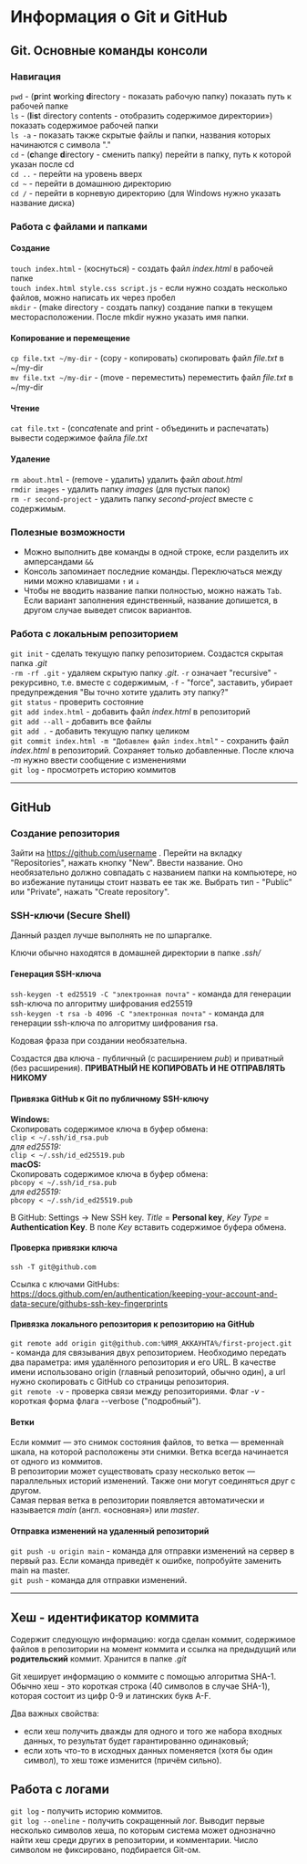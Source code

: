 # Информация о Git и GitHub

## Git. Основные команды консоли

### Навигация

`pwd` - (**p**rint **w**orking **d**irectory - показать рабочую папку) показать путь к рабочей папке <br>
`ls` - (**l**i**s**t directory contents - отобразить содержимое директории») показать содержимое рабочей папки <br>
`ls -a` - показать также скрытые файлы и папки, названия которых начинаются с символа "." <br>
`cd` - (**c**hange **d**irectory - сменить папку) перейти в папку, путь к которой указан после cd <br>
`cd ..` - перейти на уровень вверх <br>
`cd ~` - перейти в домашнюю директорию <br>
`cd /` - перейти в корневую директорию (для Windows нужно указать название диска) <br>

### Работа с файлами и папками

#### Создание

`touch index.html` - (коснуться) - создать файл *index.html* в рабочей папке <br>
`touch index.html style.css script.js` - если нужно создать несколько файлов, можно написать их через пробел <br>
`mkdir` - (make directory - создать папку) создание папки в текущем месторасположении. После mkdir нужно указать имя папки. <br>

#### Копирование и перемещение

`cp file.txt ~/my-dir` - (copy - копировать) скопировать файл *file.txt* в ~/my-dir <br>
`mv file.txt ~/my-dir` - (move - переместить) переместить файл *file.txt* в ~/my-dir <br>

#### Чтение

`cat file.txt` - (con*cat*enate and print - объединить и распечатать) вывести содержимое файла *file.txt* <br>

#### Удаление

`rm about.html` - (remove - удалить) удалить файл *about.html* <br>
`rmdir images` - удалить папку *images* (для пустых папок) <br>
`rm -r second-project` - удалить папку *second-project* вместе с содержимым. <br>

### Полезные возможности

- Можно выполнить две команды в одной строке, если разделить их амперсандами `&&` <br>
- Консоль запоминает последние команды. Переключаться между ними можно клавишами `↑` и `↓` <br>
- Чтобы не вводить название папки полностью, можно нажать `Tab`. Если вариант заполнения единственный, название допишется, в другом случае выведет список вариантов. <br>

### Работа с локальным репозиторием

`git init` - сделать текущую папку репозиторием. Создастся скрытая папка *.git* <br>
`-rm -rf .git` - удаляем скрытую папку *.git*. `-r` означает "recursive" - рекурсивно, т.е. вместе с содержимым, `-f` - "force", заставить, убирает предупреждения "Вы точно хотите удалить эту папку?" <br>
`git status` - проверить состояние <br>
`git add index.html` - добавить файл *index.html* в репозиторий <br>
`git add --all` - добавить все файлы <br>
`git add .` - добавить текущую папку целиком <br>
`git commit index.html -m "Добавлен файл index.html"` - сохранить файл *index.html* в репозиторий. Сохраняет только добавленные. После ключа *-m* нужно ввести сообщение c изменениями <br>
`git log` - просмотреть историю коммитов <br>

---

## GitHub

### Создание репозитория

Зайти на https://github.com/username . Перейти на вкладку "Repositories", нажать кнопку "New". Ввести название. Оно необязательно должно совпадать с названием папки на компьютере, но во избежание путаницы стоит назвать ее так же. Выбрать тип - "Public" или "Private", нажать "Create repository".

### SSH-ключи (Secure Shell)

Данный раздел лучше выполнять не по шпаргалке. <br>

Ключи обычно находятся в домашней директории в папке *.ssh/* <br>

#### Генерация SSH-ключа

`ssh-keygen -t ed25519 -C "электронная почта"` - команда для генерации ssh-ключа по алгоритму шифрования ed25519 <br>
`ssh-keygen -t rsa -b 4096 -C "электронная почта"` - команда для генерации ssh-ключа по алгоритму шифрования rsa. <br>

Кодовая фраза при создании необязательна. <br>

Создастся два ключа - публичный (с расширением *pub*) и приватный (без расширения). **ПРИВАТНЫЙ НЕ КОПИРОВАТЬ И НЕ ОТПРАВЛЯТЬ НИКОМУ** <br>

#### Привязка GitHub к Git по публичному SSH-ключу
 
**Windows:** <br>
Cкопировать содержимое ключа в буфер обмена: <br>
` clip < ~/.ssh/id_rsa.pub `<br>
*для ed25519:* <br>
` clip < ~/.ssh/id_ed25519.pub  `<br>
**macOS:** <br>
Cкопировать содержимое ключа в буфер обмена: <br>
` pbcopy < ~/.ssh/id_rsa.pub `<br>
*для ed25519:* <br>
` pbcopy < ~/.ssh/id_ed25519.pub `<br>

В GitHub: Settings -> New SSH key. *Title* = **Personal key**, *Key Type* = **Authentication Key**. В поле *Key* вставить содержимое буфера обмена. <br>

#### Проверка привязки ключа

`ssh -T git@github.com ` <br>

Ссылка c ключами GitHubs: https://docs.github.com/en/authentication/keeping-your-account-and-data-secure/githubs-ssh-key-fingerprints

#### Привязка локального репозитория к репозиторию на GitHub

`git remote add origin git@github.com:%ИМЯ_АККАУНТА%/first-project.git` - команда для связывания двух репозиторием. Необходимо передать два параметра: имя удалённого репозитория и его URL. В качестве имени использовано origin (главный репозиторий, обычно один), а url нужно скопировать с GitHub со страницы репозитория. <br>
`git remote -v` - проверка связи между репозиториями. Флаг *-v*  - короткая форма флага --verbose ("подробный").

#### Ветки

Если коммит — это снимок состояния файлов, то ветка — временна́я шкала, на которой расположены эти снимки. Ветка всегда начинается от одного из коммитов. <br>
В репозитории может существовать сразу несколько веток — параллельных историй изменений. Также они могут соединяться друг с другом. <br>
Самая первая ветка в репозитории появляется автоматически и называется *main* (англ. «основная») или *master*. <br>

#### Отправка изменений на удаленный репозиторий

`git push -u origin main` - команда для отправки изменений на сервер в первый раз. Если команда приведёт к ошибке, попробуйте заменить main на master. <br>
`git push` - команда для отправки изменений.

---

## Хеш - идентификатор коммита

Содержит следующую информацию: когда сделан коммит, содержимое файлов в репозитории на момент коммита и ссылка на предыдущий или **родительский** коммит. Хранится в папке *.git* <br>

Git хеширует информацию о коммите с помощью алгоритма SHA-1. Обычно хеш - это короткая строка (40 символов в случае SHA-1), которая состоит из цифр 0-9 и латинских букв A-F. <br>

Два важных свойства: <br>

- если хеш получить дважды для одного и того же набора входных данных, то результат будет гарантированно одинаковый; <br>
- если хоть что-то в исходных данных поменяется (хотя бы один символ), то хеш тоже изменится (причём сильно). <br>

## Работа с логами

`git log` - получить историю коммитов. <br>
`git log --oneline` - получить сокращенный лог. Выводит первые несколько символов хеша, по которым система может однозначно найти хеш среди других в репозитории, и комментарии. Число символом не фиксировано, подбирается Git-ом. <br>

